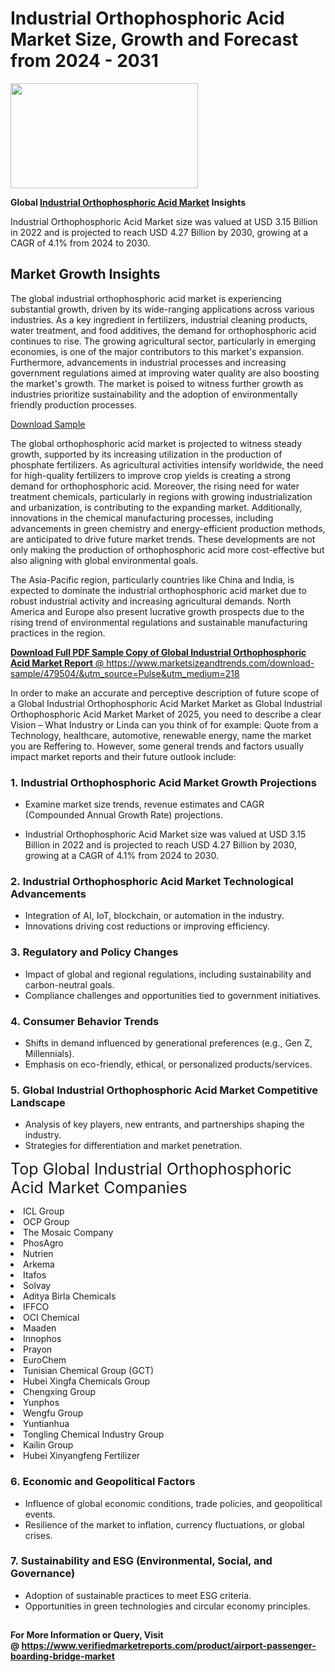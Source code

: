 <H1>Industrial Orthophosphoric Acid Market Size, Growth and Forecast from 2024 - 2031</H1><img class="aligncenter size-medium wp-image-584254" src="https://thirdeyenews.in/wp-content/uploads/2024/09/Global-Market-Research-300x168.jpeg" alt="" width="300" height="168" /><p><strong>Global&nbsp;<a href="https://www.marketsizeandtrends.com/download-sample/479504/&amp;utm_source=Pulse&amp;utm_medium=218">Industrial Orthophosphoric Acid Market</a> Insights</strong></p><p>Industrial Orthophosphoric Acid Market size was valued at USD 3.15 Billion in 2022 and is projected to reach USD 4.27 Billion by 2030, growing at a CAGR of 4.1% from 2024 to 2030.</p><p><h2>Market Growth Insights</h2> <p>The global industrial orthophosphoric acid market is experiencing substantial growth, driven by its wide-ranging applications across various industries. As a key ingredient in fertilizers, industrial cleaning products, water treatment, and food additives, the demand for orthophosphoric acid continues to rise. The growing agricultural sector, particularly in emerging economies, is one of the major contributors to this market's expansion. Furthermore, advancements in industrial processes and increasing government regulations aimed at improving water quality are also boosting the market's growth. The market is poised to witness further growth as industries prioritize sustainability and the adoption of environmentally friendly production processes.</p> <p><a href="#">Download Sample</a></p> <p>The global orthophosphoric acid market is projected to witness steady growth, supported by its increasing utilization in the production of phosphate fertilizers. As agricultural activities intensify worldwide, the need for high-quality fertilizers to improve crop yields is creating a strong demand for orthophosphoric acid. Moreover, the rising need for water treatment chemicals, particularly in regions with growing industrialization and urbanization, is contributing to the expanding market. Additionally, innovations in the chemical manufacturing processes, including advancements in green chemistry and energy-efficient production methods, are anticipated to drive future market trends. These developments are not only making the production of orthophosphoric acid more cost-effective but also aligning with global environmental goals. <p>The Asia-Pacific region, particularly countries like China and India, is expected to dominate the industrial orthophosphoric acid market due to robust industrial activity and increasing agricultural demands. North America and Europe also present lucrative growth prospects due to the rising trend of environmental regulations and sustainable manufacturing practices in the region.</p> <p><a href="#"></p><p><span class=""><strong>Download Full PDF Sample Copy of Global Industrial Orthophosphoric Acid Market Report</strong> @ <a href="https://www.marketsizeandtrends.com/download-sample/479504/&amp;utm_source=Pulse&amp;utm_medium=218" target="_blank">https://www.marketsizeandtrends.com/download-sample/479504/&amp;utm_source=Pulse&amp;utm_medium=218</a></span></p><p>In order to make an accurate and perceptive description of future scope of a Global&nbsp;Industrial Orthophosphoric Acid Market Market as Global&nbsp;Industrial Orthophosphoric Acid Market Market of 2025, you need to describe a clear Vision &ndash; What Industry or Linda can you think of for example: Quote from a Technology, healthcare, automotive, renewable energy, name the market you are Reffering to. However, some general trends and factors usually impact market reports and their future outlook include:</p><h3>1.&nbsp;<strong>Industrial Orthophosphoric Acid Market Growth Projections</strong></h3><ul><li>Examine market size trends, revenue estimates and CAGR (Compounded Annual Growth Rate) projections.</li><li><p>Industrial Orthophosphoric Acid Market size was valued at USD 3.15 Billion in 2022 and is projected to reach USD 4.27 Billion by 2030, growing at a CAGR of 4.1% from 2024 to 2030.</p></li></ul><h3>2.&nbsp;<strong>Industrial Orthophosphoric Acid Market Technological Advancements</strong></h3><ul><li>Integration of AI, IoT, blockchain, or automation in the industry.</li><li>Innovations driving cost reductions or improving efficiency.</li></ul><h3>3.&nbsp;<strong>Regulatory and Policy Changes</strong></h3><ul><li>Impact of global and regional regulations, including sustainability and carbon-neutral goals.</li><li>Compliance challenges and opportunities tied to government initiatives.</li></ul><h3>4.&nbsp;<strong>Consumer Behavior Trends</strong></h3><ul><li>Shifts in demand influenced by generational preferences (e.g., Gen Z, Millennials).</li><li>Emphasis on eco-friendly, ethical, or personalized products/services.</li></ul><h3>5.&nbsp;<strong>Global Industrial Orthophosphoric Acid Market Competitive Landscape</strong></h3><ul><li>Analysis of key players, new entrants, and partnerships shaping the industry.</li><li>Strategies for differentiation and market penetration.</li></ul><p data-pm-slice="1 1 []"><span style="color: inherit; font-family: inherit; font-size: 25px;">Top Global Industrial Orthophosphoric Acid Market Companies</span></p><div class="" data-test-id=""><p><li>ICL Group</li><li> OCP Group</li><li> The Mosaic Company</li><li> PhosAgro</li><li> Nutrien</li><li> Arkema</li><li> Itafos</li><li> Solvay</li><li> Aditya Birla Chemicals</li><li> IFFCO</li><li> OCI Chemical</li><li> Maaden</li><li> Innophos</li><li> Prayon</li><li> EuroChem</li><li> Tunisian Chemical Group (GCT)</li><li> Hubei Xingfa Chemicals Group</li><li> Chengxing Group</li><li> Yunphos</li><li> Wengfu Group</li><li> Yuntianhua</li><li> Tongling Chemical Industry Group</li><li> Kailin Group</li><li> Hubei Xinyangfeng Fertilizer</li></p></div><h3>6.&nbsp;<strong>Economic and Geopolitical Factors</strong></h3><ul><li>Influence of global economic conditions, trade policies, and geopolitical events.</li><li>Resilience of the market to inflation, currency fluctuations, or global crises.</li></ul><h3>7.&nbsp;<strong>Sustainability and ESG (Environmental, Social, and Governance)</strong></h3><ul><li>Adoption of sustainable practices to meet ESG criteria.</li><li>Opportunities in green technologies and circular economy principles.</li></ul><h2><strong style="font-size: 14px;">For More Information or Query, Visit @&nbsp;</strong><a style="background-color: #ffffff; font-size: 14px;" href="https://www.marketsizeandtrends.com/report/industrial-orthophosphoric-acid-market/" target="_blank">https://www.verifiedmarketreports.com/product/airport-passenger-boarding-bridge-market</a></h2>

